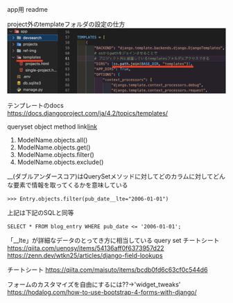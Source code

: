app用 readme

project外のtemplateフォルダの設定の仕方
![app外のtemplateの設定](ref-img/projects外のtemplatesフォルダの設定.png)

テンプレートのdocs
https://docs.djangoproject.com/ja/4.2/topics/templates/



queryset object method
link[link](https://docs.djangoproject.com/en/5.0/ref/models/querysets/#queryset-api)
1. ModelName.objects.all()
2. ModelName.objects.get()
3. ModelName.objects.filter()
4. ModelName.objects.exclude()

__(ダブルアンダースコア)はQuerySetメソッドに対してどのカラムに対してどんな要素で情報を取ってくるかを意味している
```
>>> Entry.objects.filter(pub_date__lte="2006-01-01")
```
上記は下記のSQLと同等
```
SELECT * FROM blog_entry WHERE pub_date <= '2006-01-01';
```
「__lte」が詳細なデータのとってき方に相当している
query set チートシート
https://qiita.com/uenosy/items/54136aff0f6373957d22
https://zenn.dev/wtkn25/articles/django-field-lookups

チートシート
https://qiita.com/maisuto/items/bcdb0fd6c63cf0c544d6


フォームのカスタマイズを自由にするには??→'widget_tweaks'
https://hodalog.com/how-to-use-bootstrap-4-forms-with-django/